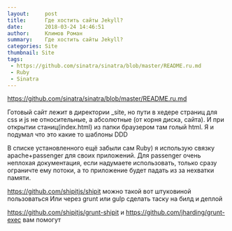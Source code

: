 ```yaml
---
layout:     post
title:      Где хостить сайты Jekyll?
date:       2018-03-24 14:46:51
author:     Климов Роман
summary:    Где хостить сайты Jekyll?
categories: Site
thumbnail: Site
tags:
 - https://github.com/sinatra/sinatra/blob/master/README.ru.md
 - Ruby
 - Sinatra
---
```


https://github.com/sinatra/sinatra/blob/master/README.ru.md


Готовый сайт лежит в директории _site, но пути в хедере страниц для css и js не относительные, а абсолютные (от корня диска, сайта). 
И при открытии станиц(index.html) из папки браузером там голый html.
Я и подумал что это какие то шаблоны DDD



В списке установленного ещё забыли сам Ruby) я использую связку apache+passenger для своих приложений. Для passenger очень неплохая документация, если надумаете использовать, только сразу ограничте ему потоки, а то приложение будет падать из за нехватки памяти.


https://github.com/shipitjs/shipit можно такой вот штуковиной пользоваться
Или через grunt или gulp сделать таску на билд и деплой

https://github.com/shipitjs/grunt-shipit и https://github.com/jharding/grunt-exec вам помогут